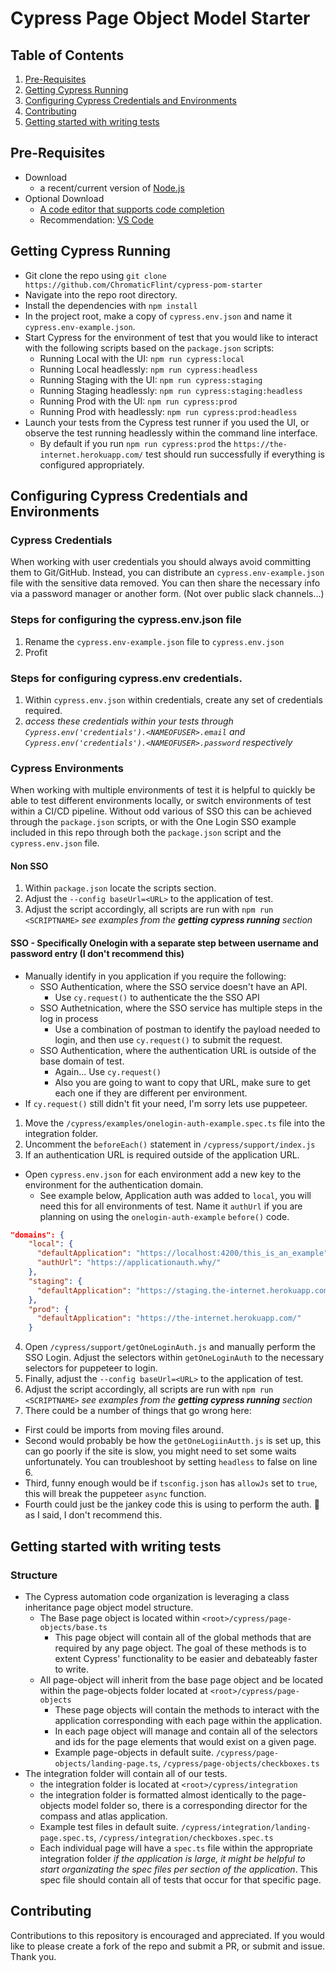 # Cypress Page Object Model Starter

## Table of Contents
1. [Pre-Requisites](#pre-requisites)
2. [Getting Cypress Running](#getting-cypress-running)
3. [Configuring Cypress Credentials and Environments](#configuring-cypress-credentials-and-environments)
4. [Contributing](#contributing)
5. [Getting started with writing tests](#getting-started-with-writing-tests)

## Pre-Requisites
- Download
  - a recent/current version of [Node.js](https://nodejs.org/en/)
- Optional Download
  - [A code editor that supports code completion](https://docs.cypress.io/guides/tooling/IDE-integration.html#Intelligent-Code-Completion)
  - Recommendation: [VS Code](https://code.visualstudio.com/)

## Getting Cypress Running
- Git clone the repo using `git clone https://github.com/ChromaticFlint/cypress-pom-starter`
- Navigate into the repo root directory.
- Install the dependencies with `npm install`
- In the project root, make a copy of `cypress.env.json` and name it `cypress.env-example.json`.
- Start Cypress for the environment of test that you would like to interact with the following scripts based on the `package.json` scripts:
  - Running Local with the UI: `npm run cypress:local`
  - Running Local headlessly: `npm run cypress:headless`
  - Running Staging with the UI: `npm run cypress:staging`
  - Running Staging headlessly: `npm run cypress:staging:headless`
  - Running Prod with the UI: `npm run cypress:prod`
  - Running Prod with headlessly: `npm run cypress:prod:headless`
- Launch your tests from the Cypress test runner if you used the UI, or observe the test running headlessly within the command line interface.
  - By default if you run `npm run cypress:prod` the `https://the-internet.herokuapp.com/` test should run successfully if everything is configured appropriately.

## Configuring Cypress Credentials and Environments

### Cypress Credentials
When working with user credentials you should always avoid committing them to Git/GitHub. Instead, you can distribute an `cypress.env-example.json` file with the sensitive data removed. You can then share the necessary info via a password manager or another form. (Not over public slack channels...)

### Steps for configuring the cypress.env.json file
1. Rename the `cypress.env-example.json` file to `cypress.env.json`
2. Profit

### Steps for configuring cypress.env credentials.
1. Within `cypress.env.json` within credentials, create any set of credentials required.
2. _access these credentials within your tests through `Cypress.env('credentials').<NAMEOFUSER>.email` and `Cypress.env('credentials').<NAMEOFUSER>.password` respectively_

### Cypress Environments
When working with multiple environments of test it is helpful to quickly be able to test different environments locally,  or switch environments of test within a CI/CD pipeline. Without odd various of SSO this can be achieved through the `package.json` scripts, or with the One Login SSO example included in this repo through both the `package.json` script and the `cypress.env.json` file.

#### Non SSO
1. Within `package.json` locate the scripts section.
2. Adjust the `--config baseUrl=<URL>` to the application of test.
3. Adjust the script accordingly, all scripts are run with `npm run <SCRIPTNAME>` _see examples from the **getting cypress running** section_

#### SSO - Specifically Onelogin with a separate step between username and password entry (I don't recommend this)
- Manually identify in you application if you require the following:
  - SSO Authentication, where the SSO service doesn't have an API.
    - Use `cy.request()` to authenticate the the SSO API
  - SSO Authetnication, where the SSO service has multiple steps in the log in process
    - Use a combination of postman to identify the payload needed to login, and then use `cy.request()` to submit the request.
  - SSO Authentication, where the authentication URL is outside of the base domain of test.
    - Again... Use `cy.request()`
    - Also you are going to want to copy that URL, make sure to get each one if they are different per environment.
- If `cy.request()` still didn't fit your need, I'm sorry lets use puppeteer.

1. Move the `/cypress/examples/onelogin-auth-example.spec.ts` file into the integration folder.
2. Uncomment the `beforeEach()` statement in `/cypress/support/index.js`
3. If an authentication URL is required outside of the application URL.
  - Open `cypress.env.json` for each environment add a new key to the environment for the authentication domain.
    - See example below, Application auth was added to `local`, you will need this for all environments of test. Name it `authUrl` if you are planning on using the `onelogin-auth-example` `before()` code.

```json
"domains": {
    "local": {
      "defaultApplication": "https://localhost:4200/this_is_an_example",
      "authUrl": "https://applicationauth.why/"
    },
    "staging": {
      "defaultApplication": "https://staging.the-internet.herokuapp.com/this_is_an_example"
    },
    "prod": {
      "defaultApplication": "https://the-internet.herokuapp.com/"
    }
```

4. Open `/cypress/support/getOneLoginAuth.js` and manually perform the SSO Login. Adjust the selectors within `getOneLoginAuth` to the necessary selectors for puppeteer to login.
5. Finally, adjust the `--config baseUrl=<URL>` to the application of test.
6. Adjust the script accordingly, all scripts are run with `npm run <SCRIPTNAME>` _see examples from the **getting cypress running** section_ 
7. There could be a number of things that go wrong here:
  - First could be imports from moving files around.
  - Second would probably be how the `getOneLogiinAutth.js` is set up, this can go poorly if the site is slow, you might need to set some waits unfortunately. You can troubleshoot by setting `headless` to false on line 6.
  - Third, funny enough would be if `tsconfig.json` has `allowJs` set to `true`, this will break the puppeteer `async` function.
  - Fourth could just be the jankey code this is using to perform the auth. :shrug: as I said, I don't recommend this.

## Getting started with writing tests
### Structure 
- The Cypress automation code organization is leveraging a class inheritance page object model structure.
  - The Base page object is located within `<root>/cypress/page-objects/base.ts`
    - This page object will contain all of the global methods that are required by any page object. The goal of these methods is to extent Cypress' functionality to be easier and debateably faster to write.
  - All page-object will inherit from the base page object and be located within the page-objects folder located at `<root>/cypress/page-objects`
    - These page objects will contain the methods to interact with the application corresponding with each page within the application.
    - In each page object will manage and contain all of the selectors and ids for the page elements that would exist on a given page.
    - Example page-objects in default suite. `/cypress/page-objects/landing-page.ts`, `/cypress/page-objects/checkboxes.ts`
- The integration folder will contain all of our tests.
  - the integration folder is located at `<root>/cypress/integration`
  - the integration folder is formatted almost identically to the page-objects model folder so, there is a corresponding director for the compass and atlas application.
  - Example test files in default suite. `/cypress/integration/landing-page.spec.ts`, `/cypress/integration/checkboxes.spec.ts`
  - Each individual page will have a `spec.ts` file within the appropriate integration folder _if the application is large, it might be helpful to start organizating the spec files per section of the application_. This spec file should contain all of tests that occur for that specific page.

## Contributing

Contributions to this repository is encouraged and appreciated. If you would like to please create a fork of the repo and submit a PR, or submit and issue. Thank you.